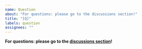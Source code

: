 ```yaml
---
name: Question
about: "For questions: please go to the discussions section!"
title: "[Q]"
labels: question
assignees: ""
---
```


**For questions: please go to the [discussions section](https://github.com/ESP32Async/ESPAsyncWebServer/discussions)!**